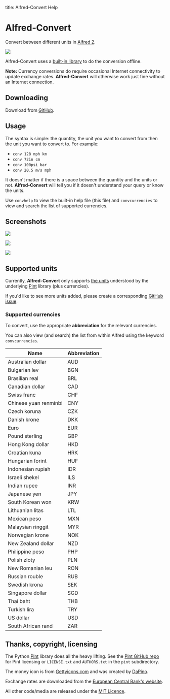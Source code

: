 title: Alfred-Convert Help

# Alfred-Convert #

Convert between different units in [Alfred 2](http://www.alfredapp.com/).

![](https://raw.github.com/deanishe/alfred-convert/master/screenshot1.png "")

Alfred-Convert uses a [built-in library](http://pint.readthedocs.org/en/latest/index.html) to do the conversion offline.

**Note:** Currency conversions do require occasional Internet connectivity to update exchange rates. **Alfred-Convert** will otherwise work just fine without an Internet connection.

## Downloading ##

Download from [GitHub](https://github.com/deanishe/alfred-convert/blob/master/Convert.alfredworkflow?raw=true).

## Usage ##

The syntax is simple: the quantity, the unit you want to convert from then the unit you want to convert to. For example:

- `conv 128 mph km`
- `conv 72in cm`
- `conv 100psi bar`
- `conv 20.5 m/s mph`

It doesn't matter if there is a space between the quantity and the units or not. **Alfred-Convert** will tell you if it doesn't understand your query or know the units.

Use `convhelp` to view the built-in help file (this file) and `convcurrencies` to view and search the list of supported currencies.

## Screenshots ##

![](https://raw.github.com/deanishe/alfred-convert/master/screenshot1.png "")

![](https://raw.github.com/deanishe/alfred-convert/master/screenshot2.png "")

![](https://raw.github.com/deanishe/alfred-convert/master/screenshot3.png "")

## Supported units ##

Currently, **Alfred-Convert** only supports [the units](https://raw.github.com/deanishe/alfred-convert/master/src/pint/default_en.txt) understood by the underlying [Pint](http://pint.readthedocs.org/en/latest/index.html) library (plus currencies).

If you'd like to see more units added, please create a corresponding [GitHub issue](https://github.com/deanishe/alfred-convert/issues).

### Supported currencies ###

To convert, use the appropriate **abbreviation** for the relevant currencies.

You can also view (and search) the list from within Alfred using the keyword `convcurrencies`.

|          Name         | Abbreviation |
|-----------------------|--------------|
| Australian dollar     | AUD          |
| Bulgarian lev         | BGN          |
| Brasilian real        | BRL          |
| Canadian dollar       | CAD          |
| Swiss franc           | CHF          |
| Chinese yuan renminbi | CNY          |
| Czech koruna          | CZK          |
| Danish krone          | DKK          |
| Euro                  | EUR          |
| Pound sterling        | GBP          |
| Hong Kong dollar      | HKD          |
| Croatian kuna         | HRK          |
| Hungarian forint      | HUF          |
| Indonesian rupiah     | IDR          |
| Israeli shekel        | ILS          |
| Indian rupee          | INR          |
| Japanese yen          | JPY          |
| South Korean won      | KRW          |
| Lithuanian litas      | LTL          |
| Mexican peso          | MXN          |
| Malaysian ringgit     | MYR          |
| Norwegian krone       | NOK          |
| New Zealand dollar    | NZD          |
| Philippine peso       | PHP          |
| Polish zloty          | PLN          |
| New Romanian leu      | RON          |
| Russian rouble        | RUB          |
| Swedish krona         | SEK          |
| Singapore dollar      | SGD          |
| Thai baht             | THB          |
| Turkish lira          | TRY          |
| US dollar             | USD          |
| South African rand    | ZAR          |

## Thanks, copyright, licensing ##

The Python [Pint](http://pint.readthedocs.org/en/latest/index.html) library does all the heavy lifting. See the [Pint GitHub repo](https://github.com/hgrecco/pint) for Pint licensing or `LICENSE.txt` and `AUTHORS.txt` in the `pint` subdirectory.

The money icon is from [Gettyicons.com](http://www.gettyicons.com/free-icon/105/money-icon-set/free-money-icon-png/) and was created by [DaPino](http://www.dapino-colada.nl/).

Exchange rates are downloaded from the [European Central Bank's website](http://www.ecb.europa.eu/stats/html/index.en.html).

All other code/media are released under the [MIT Licence](http://opensource.org/licenses/MIT).